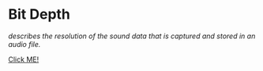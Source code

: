 # Bit Depth

 _describes the resolution of the sound data that is captured and stored in an audio file._
 
 [Click ME!](https://www.youtube.com/watch?v=KXtXXRPRjtE)
